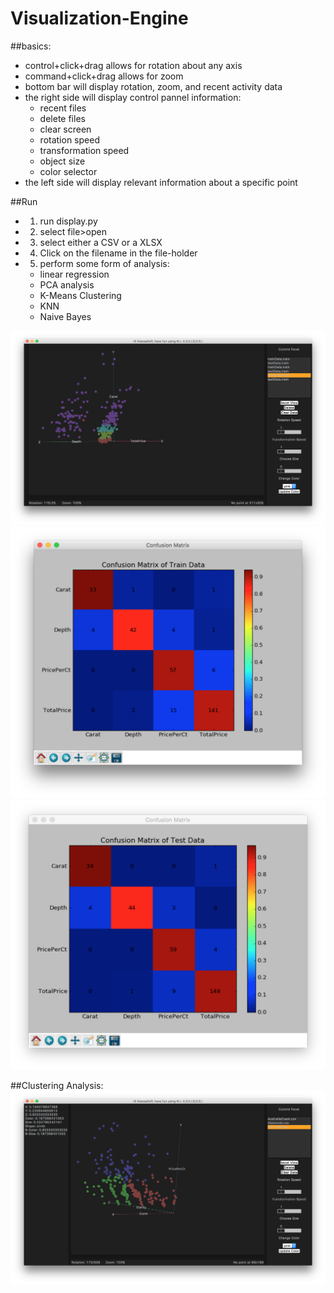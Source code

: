 # Visualization-Engine

##basics: 
- control+click+drag allows for rotation about any axis
- command+click+drag allows for zoom
- bottom bar will display rotation, zoom, and recent activity data
- the right side will display control pannel information:
  - recent files
  - delete files
  - clear screen
  - rotation speed
  - transformation speed
  - object size
  - color selector
- the left side will display relevant information about a specific point

##Run
- 1) run display.py
- 2) select file>open
- 3) select either a CSV or a XLSX
- 4) Click on the filename in the file-holder
- 5) perform some form of analysis:
  - linear regression
  - PCA analysis
  - K-Means Clustering
  - KNN
  - Naive Bayes

![alt tag]( https://raw.githubusercontent.com/Satloff/Visualization-Engine/master/images/Screen%20Shot%202016-04-23%20at%203.06.32%20PM.png)
![alt_tag](https://raw.githubusercontent.com/Satloff/Visualization-Engine/master/images/Screen%20Shot%202016-04-23%20at%203.05.57%20PM.png)
![alt_tag](https://raw.githubusercontent.com/Satloff/Visualization-Engine/master/images/Screen%20Shot%202016-04-23%20at%203.05.55%20PM.png)

##Clustering Analysis:
![alt_tag](https://raw.githubusercontent.com/Satloff/Visualization-Engine/master/images/Screen%20Shot%202016-04-10%20at%204.13.36%20PM.png)
